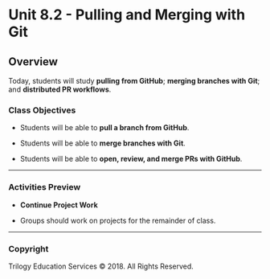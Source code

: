 # Unit 8.2 - Pulling and Merging with Git

## Overview

Today, students will study **pulling from GitHub**; **merging branches with Git**; and **distributed PR workflows**.

### Class Objectives

* Students will be able to **pull a branch from GitHub**.

* Students will be able to **merge branches with Git**.

* Students will be able to **open, review, and merge PRs with GitHub**.

- - -

### Activities Preview

* **Continue Project Work**

* Groups should work on projects for the remainder of class.

- - -

### Copyright

Trilogy Education Services © 2018. All Rights Reserved.